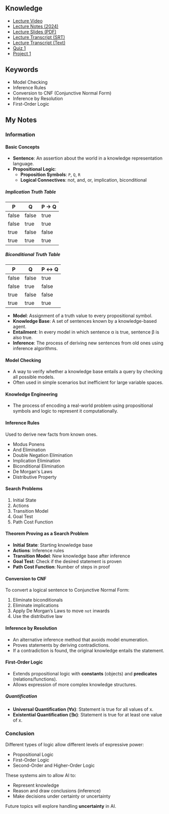 
## Knowledge

- [Lecture Video](https://www.youtube.com/watch?v=HWQLez87vqM&list=PLhQjrBD2T381PopUTYtMSstgk-hsTGkVm&index=3)
- [Lecture Notes (2024)](https://cs50.harvard.edu/ai/2024/notes/1/)
- [Lecture Slides (PDF)](https://cdn.cs50.net/ai/2020/spring/lectures/1/lecture1.pdf)
- [Lecture Transcript (SRT)](https://cdn.cs50.net/ai/2020/spring/lectures/1/lang/en/lecture1.srt)
- [Lecture Transcript (Text)](https://cdn.cs50.net/ai/2020/spring/lectures/1/lang/en/lecture1.txt)
- [Quiz 1](https://cs50.harvard.edu/ai/2024/quizzes/1/)
- [Project 1](https://cs50.harvard.edu/ai/2024/projects/1/)

## Keywords

- Model Checking
- Inference Rules
- Conversion to CNF (Conjunctive Normal Form)
- Inference by Resolution
- First-Order Logic

## My Notes

### Information

#### Basic Concepts

- **Sentence**: An assertion about the world in a knowledge representation language.
- **Propositional Logic**:
  - **Proposition Symbols**: `P`, `Q`, `R`
  - **Logical Connectives**: not, and, or, implication, biconditional

##### Implication Truth Table

| P     | Q     | P → Q  |
|-------|-------|--------|
| false | false | true   |
| false | true  | true   |
| true  | false | false  |
| true  | true  | true   |

##### Biconditional Truth Table

| P     | Q     | P ↔ Q  |
|-------|-------|--------|
| false | false | true   |
| false | true  | false  |
| true  | false | false  |
| true  | true  | true   |

- **Model**: Assignment of a truth value to every propositional symbol.
- **Knowledge Base**: A set of sentences known by a knowledge-based agent.
- **Entailment**: In every model in which sentence α is true, sentence β is also true.
- **Inference**: The process of deriving new sentences from old ones using inference algorithms.

#### Model Checking

- A way to verify whether a knowledge base entails a query by checking all possible models.
- Often used in simple scenarios but inefficient for large variable spaces.

#### Knowledge Engineering

- The process of encoding a real-world problem using propositional symbols and logic to represent it computationally.

#### Inference Rules

Used to derive new facts from known ones.

- Modus Ponens
- And Elimination
- Double Negation Elimination
- Implication Elimination
- Biconditional Elimination
- De Morgan's Laws
- Distributive Property

#### Search Problems

1. Initial State  
2. Actions  
3. Transition Model  
4. Goal Test  
5. Path Cost Function

#### Theorem Proving as a Search Problem

- **Initial State**: Starting knowledge base  
- **Actions**: Inference rules  
- **Transition Model**: New knowledge base after inference  
- **Goal Test**: Check if the desired statement is proven  
- **Path Cost Function**: Number of steps in proof  

#### Conversion to CNF

To convert a logical sentence to Conjunctive Normal Form:

1. Eliminate biconditionals
2. Eliminate implications
3. Apply De Morgan’s Laws to move `not` inwards
4. Use the distributive law

#### Inference by Resolution

- An alternative inference method that avoids model enumeration.
- Proves statements by deriving contradictions.
- If a contradiction is found, the original knowledge entails the statement.

#### First-Order Logic

- Extends propositional logic with **constants** (objects) and **predicates** (relations/functions).
- Allows expression of more complex knowledge structures.

##### Quantification

- **Universal Quantification (∀x)**: Statement is true for all values of x.
- **Existential Quantification (∃x)**: Statement is true for at least one value of x.

### Conclusion

Different types of logic allow different levels of expressive power:

- Propositional Logic
- First-Order Logic
- Second-Order and Higher-Order Logic

These systems aim to allow AI to:

- Represent knowledge
- Reason and draw conclusions (inference)
- Make decisions under certainty or uncertainty

Future topics will explore handling **uncertainty** in AI.
